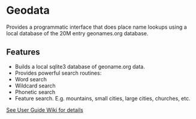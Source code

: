 # Geodata 
Provides a programmatic interface that does place name lookups using a local database of the 20M entry geonames.org database.   

<a name="features"></a>
## Features  
* Builds a local sqlite3 database of geoname.org data.   
* Provides powerful search routines:   
* Word search   
* Wildcard search   
* Phonetic search   
* Feature search.  E.g. mountains, small cities, large cities, churches, etc. 
   
[See User Guide Wiki for details](https://github.com/corb555/Geodata/wiki)
